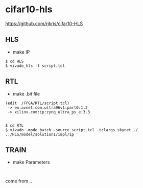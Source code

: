 # cifar10-hls
https://github.com/rjkris/cifar10-HLS


## HLS
  - make IP
  ```
  $ cd HLS
  $ vivado_hls -f script.tcl
  ```


## RTL
  - make .bit file
  ```
  (edit  /FPGA/RTL/script.tcl)
   -> em.avnet.com:ultra96v1:part0:1.2
   -> xilinx.com:ip:zynq_ultra_ps_e:3.3

  
  $ cd RTL
  $ vivado -mode batch -source script.tcl -tclargs skynet ./ ../HLS/model/solution1/impl/ip
  ```

## TRAIN
  - make Parameters
  ```
    
  ```
  
come from ..